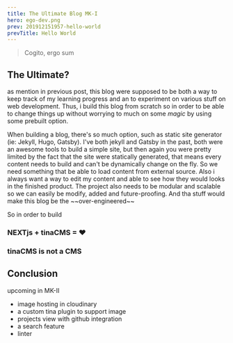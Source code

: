 ```yaml
---
title: The Ultimate Blog MK-I
hero: ego-dev.png
prev: 201912151957-hello-world
prevTitle: Hello World
---
```

> Cogito, ergo sum

## The Ultimate?

as mention in previous post, this blog were supposed to be both a way to keep track of my learning progress and an to experiment on various stuff on web development. Thus, i build this blog from scratch so in order to be able to change things up without worrying to much on some _magic_ by using some prebuilt option.

When building a blog, there's so much option, such as static site generator (ie: Jekyll, Hugo, Gatsby). I've both jekyll and Gatsby in the past, both were an awesome tools to build a simple site, but then again you were pretty limited by the fact that the site were statically generated, that means every content needs to build and can't be dynamically change on the fly. So we need something that be able to load content from external source. Also i always want a way to edit my content and able to see how they would looks in the finished product. The project also needs to be modular and scalable so we can easily be modify, added and future-proofing. And tha stuff would make this blog be the \~\~over-engineered\~\~

So in order to build 

### NEXTjs + tinaCMS = ❤

### tinaCMS is not a CMS

## Conclusion

upcoming in MK-II

* image hosting in cloudinary
* a custom tina plugin to support image
* projects view with github integration
* a search feature
* linter
    